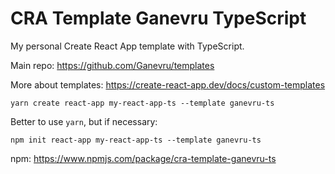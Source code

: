 # CRA Template Ganevru TypeScript

My personal Create React App template with TypeScript.

Main repo: https://github.com/Ganevru/templates

More about templates: https://create-react-app.dev/docs/custom-templates

```
yarn create react-app my-react-app-ts --template ganevru-ts
```

Better to use `yarn`, but if necessary:

```
npm init react-app my-react-app-ts --template ganevru-ts
```

npm: https://www.npmjs.com/package/cra-template-ganevru-ts
